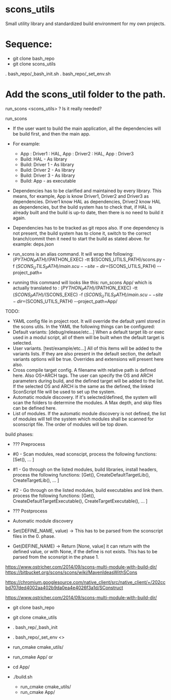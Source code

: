 # scons_utils
Small utility library and standardized build environment for my own projects.

# Sequence:
- git clone bash_repo
- git clone scons_utils

. bash_repo/_bash_init.sh
. bash_repo/_set_env.sh <Build platform>

# Add the scons_util folder to the path.

run_scons <scons_utils> ? Is it really needed?

run_scons <Project folder which contains a SconsList.txt file> <Other build options>
- If the user want to build the main application, all the dependencies will be build first, and then the main app.
- For example:
   - App : Driver1 : HAL, App : Driver2 : HAL, App : Driver3
   - Build: HAL - As library
   - Build: Driver 1 - As library
   - Build: Driver 2 - As library
   - Build: Driver 3 - As library
   - Build: App - as executable
   
- Dependencies has to be clarified and maintained by every library. This means, for example, App is know Driver1, Driver2 and Driver3 as dependencies. Driver1 know HAL as dependencies, Driver2 know HAL as dependencies, but the build system has to check that,
if HAL is already built and the build is up-to date, then there is no need to build it again.

- Dependencies has to be tracked as git repos also. If one dependency is not present, the build system has to clone it, switch to the correct branch/commit then it need to start the build as stated above.
    for example:
    deps.json

- run_scons is an alias command. It will wrap the following: $(PYTHON_PATH)/$(PATHON_EXEC) -tt $(SCONS_UTILS_PATH)/scons.py -f $(SCONS_UTILS_PATH)/main.scu --site-dir=$(SCONS_UTILS_PATH) --project_path=
- running this command will looks like this: run_scons App/ which is actually translated to :
$(PYTHON_PATH)/$(PATHON_EXEC) -tt $(SCONS_PATH)/$(SCONS_EXEC) -f $(SCONS_UTILS_PATH)/main.scu --site-dir=$(SCONS_UTILS_PATH) --project_path=App/


   
TODO:
- YAML config file in project root. It will override the default yaml stored in the scons utils. In the YAML the following things can be configured:
- Default variants: [debug/release/etc...] When a default target lib or exec used in a modul script, all of them will be built when the default target is selected.
- User variants. [test/example/etc...] All of this items will be added to the variants lists. If they are also present in the default section, the default variants options will be true. Overrides and extensions will present here also.
- Cross compile target config. A filename with relative path is defined here. Also OS+ARCH tags. The user can specify the OS and ARCH parameters during build, and the defined target will be added to the list. If the selected OS and ARCH is the same as the defined,
    the linked SconScript file will be used to set up the system.
- Automatic module discovery. If it's selected/defined, the system will scan the folders to determine the modules. A Max depth, and skip files can be defined here.
- List of modules. If the automatic module discovery is not defined, the list of modules will tell the system which modules shall be scanned for sconscript file. The order of modules will be top down.

build phases:
- ??? Preprocess
- #0 - Scan modules, read sconscipt, process the following functions: [Set(), ... ]
- #1 - Go through on the listed modules, build libraries, install headers, process the following functions: [Get(), CreateDefaultTargetLib(), CreateTargetLib(), ... ]
- #2 - Go through on the listed modules, build executables and link them. process the following functions: [Get(), CreateDefaultTargetExecutable(), CreateTargetExecutable(), ... ]
- ??? Postprocess 

- Automatic module discovery
- Set(DEFINE_NAME, value) -> This has to be parsed from the sconscript files in the 0. phase.
- Get(DEFINE_NAME) -> Return [None, value] it can return with the defined value, or with None, if the define is not exists. This has to be parsed from the sconsript in the phase 1.





https://www.ostricher.com/2014/09/scons-multi-module-with-build-dir/
https://bitbucket.org/scons/scons/wiki/MavenIdeasWithSCons

https://chromium.googlesource.com/native_client/src/native_client/+/202ccbd707ded4002aa402b9da0ea4e4026f3a1d/SConstruct

https://www.ostricher.com/2014/09/scons-multi-module-with-build-dir/

- git clone bash_repo
- git clone cmake_utils

- . bash_rep/_bash_init
- . bash_repo/_set_env <>

- run_cmake cmake_utils/
- run_cmake App/
or 
- cd App/
- ./build.sh
    - run_cmake cmake_utils/
    - run_cmake App/